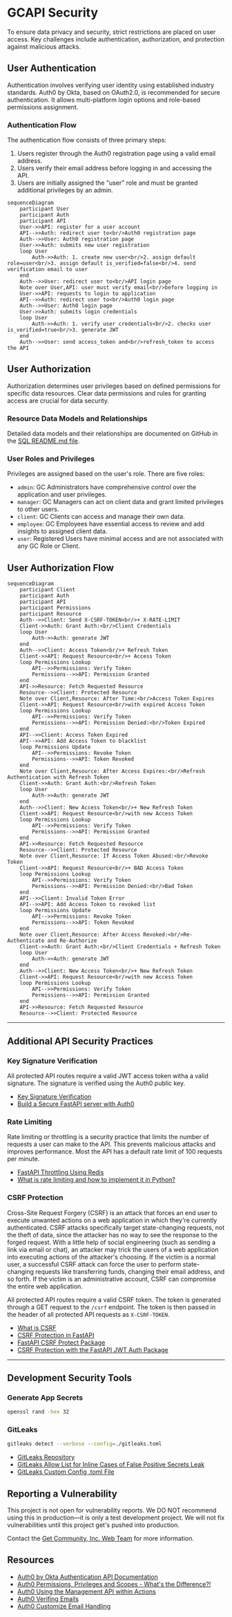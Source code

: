 # GCAPI Security

To ensure data privacy and security, strict restrictions are placed on user
access. Key challenges include authentication, authorization, and protection
against malicious attacks.

## User Authentication

Authentication involves verifying user identity using established industry
standards. Auth0 by Okta, based on OAuth2.0, is recommended for secure
authentication. It allows multi-platform login options and role-based
permissions assignment.

### Authentication Flow

The authentication flow consists of three primary steps:

1. Users register through the Auth0 registration page using a valid email
address.
2. Users verify their email address before logging in and accessing the API.
3. Users are initially assigned the "user" role and must be granted additional
privileges by an admin.

```mermaid
sequenceDiagram
    participant User
    participant Auth
    participant API
    User->>API: register for a user account
    API-->>Auth: redirect user to<br/>Auth0 registration page
    Auth-->>User: Auth0 registration page
    User->>Auth: submits new user registration
    loop User
        Auth->>Auth: 1. create new user<br/>2. assign default role=user<br/>3. assign default is_verified=false<br/>4. send verification email to user
    end
    Auth-->>User: redirect user to<br/>API login page
    Note over User,API: user must verify email<br/>before logging in
    User->>API: requests to login to application
    API-->>Auth: redirect user to<br/>Auth0 login page
    Auth-->>User: Auth0 login page
    User->>Auth: submits login credentials
    loop User
        Auth->>Auth: 1. verify user credentials<br/>2. checks user is_verified=true<br/>3. generate JWT
    end
    Auth-->>User: send access_token and<br/>refresh_token to access the API
```

## User Authorization

Authorization determines user privileges based on defined permissions for
specific data resources. Clear data permissions and rules for granting access
are crucial for data security.

### Resource Data Models and Relationships

Detailed data models and their relationships are documented on GitHub in the
[SQL README.md file](https://github.com/joeygrable94/GCAPI/blob/main/SQL.md).

### User Roles and Privileges

Privileges are assigned based on the user's role. There are five roles:

- `admin`: GC Administrators have comprehensive control over the application
  and user privileges.
- `manager`: GC Managers can act on client data and grant limited privileges to
  other users.
- `client`: GC Clients can access and manage their own data.
- `employee`: GC Employees have essential access to review and add insights to
  assigned client data.
- `user`: Registered Users have minimal access and are not associated with any
  GC Role or Client.

## User Authorization Flow

```mermaid
sequenceDiagram
    participant Client
    participant Auth
    participant API
    participant Permissions
    participant Resource
    Auth-->>Client: Send X-CSRF-TOKEN<br/>+ X-RATE-LIMIT
    Client->>Auth: Grant Auth:<br/>Client Credentials
    loop User
        Auth->>Auth: generate JWT
    end
    Auth-->>Client: Access Token<br/>+ Refresh Token
    Client->>API: Request Resource<br/>+ Access Token
    loop Permissions Lookup
        API-->>Permissions: Verify Token
        Permissions-->>API: Permission Granted
    end
    API->>Resource: Fetch Requested Resource
    Resource-->>Client: Protected Resource
    Note over Client,Resource: After Time:<br/>Access Token Expires
    Client->>API: Request Resource<br/>with expired Access Token
    loop Permissions Lookup
        API-->>Permissions: Verify Token
        Permissions-->>API: Permission Denied:<br/>Token Expired
    end
    API-->>Client: Access Token Expired
    API-->>API: Add Access Token to blacklist
    loop Permissions Update
        API-->>Permissions: Revoke Token
        Permissions-->>API: Token Revoked
    end
    Note over Client,Resource: After Access Expires:<br/>Refresh Authentication with Refresh Token
    Client->>Auth: Grant Auth:<br/>Refresh Token
    loop User
        Auth->>Auth: generate JWT
    end
    Auth-->>Client: New Access Token<br/>+ New Refresh Token
    Client->>API: Request Resource<br/>with new Access Token
    loop Permissions Lookup
        API-->>Permissions: Verify Token
        Permissions-->>API: Permission Granted
    end
    API->>Resource: Fetch Requested Resource
    Resource-->>Client: Protected Resource
    Note over Client,Resource: If Access Token Abused:<br/>Revoke Token
    Client->>API: Request Resource<br/>+ BAD Access Token
    loop Permissions Lookup
        API-->>Permissions: Verify Token
        Permissions-->>API: Permission Denied:<br/>Bad Token
    end
    API-->>Client: Invalid Token Error
    API-->>API: Add Access Token to revoked list
    loop Permissions Update
        API-->>Permissions: Revoke Token
        Permissions-->>API: Token Revoked
    end
    Note over Client,Resource: After Access Revoked:<br/>Re-Authenticate and Re-Authorize
    Client->>Auth: Grant Auth:<br/>Client Credentials + Refresh Token
    loop User
        Auth->>Auth: generate JWT
    end
    Auth-->>Client: New Access Token<br/>+ New Refresh Token
    Client->>API: Request Resource<br/>with new Access Token
    loop Permissions Lookup
        API-->>Permissions: Verify Token
        Permissions-->>API: Permission Granted
    end
    API->>Resource: Fetch Requested Resource
    Resource-->>Client: Protected Resource
```

----

## Additional API Security Practices

### Key Signature Verification

All protected API routes require a valid JWT access token witha a valid
signature. The signature is verified using the Auth0 public key.

- [Key Signature Verification](https://auth0.com/docs/quickstart/backend/python/01-authorization#validate-access-tokens)
- [Build a Secure FastAPI server with Auth0](https://auth0.com/blog/build-and-secure-fastapi-server-with-auth0/)

### Rate Limiting

Rate limiting or throttling is a security practice that limits the number of
requests a user can make to the API. This prevents malicious attacks and
improves performance. Most the API has a default rate limit of 100 requests
per minute.

- [FastAPI Throttling Using Redis](https://sayanc20002.medium.com/api-throttling-using-redis-and-fastapi-dockerized-98a50f9495c)
- [What is rate limiting and how to implement it in Python?](https://rino-dev.com/what-is-rate-limiting-and-how-to-implement-it-in-a-python-application)

### CSRF Protection

Cross-Site Request Forgery (CSRF) is an attack that forces an end user to
execute unwanted actions on a web application in which they're currently
authenticated. CSRF attacks specifically target state-changing requests, not
the theft of data, since the attacker has no way to see the response to the
forged request. With a little help of social engineering (such as sending a
link via email or chat), an attacker may trick the users of a web application
into executing actions of the attacker's choosing. If the victim is a normal
user, a successful CSRF attack can force the user to perform state-changing
requests like transferring funds, changing their email address, and so forth.
If the victim is an administrative account, CSRF can compromise the entire web
application.

All protected API routes require a valid CSRF token. The token is generated
through a GET request to the `/csrf` endpoint. The token is then passed in the
header of all protected API requests as `X-CSRF-TOKEN`.

- [What is CSRF](https://www.synopsys.com/glossary/what-is-csrf.html#:~:text=A%20CSRF%20token%20is%20a,make%20it%20difficult%20to%20guess.)
- [CSRF Protection in FastAPI](https://www.stackhawk.com/blog/csrf-protection-in-fastapi/)
- [FastAPI CSRF Protect Package](https://pypi.org/project/fastapi-csrf-protect/)
- [CSRF Protection with the FastAPI JWT Auth Package](https://indominusbyte.github.io/fastapi-jwt-auth/configuration/csrf/)

----

## Development Security Tools

### Generate App Secrets

```bash
openssl rand -hex 32
```

### GitLeaks

```bash
gitleaks detect --verbose --config=./gitleaks.toml
```

- [GitLeaks Repository](https://github.com/zricethezav/gitleaks)
- [GitLeaks Allow List for Inline Cases of False Positive Secrets Leak](https://github.com/zricethezav/gitleaks/issues/579)
- [GitLeaks Custom Config .toml File](https://github.com/zricethezav/gitleaks/issues/787)

## Reporting a Vulnerability

This project is not open for vulnerability reports. We DO NOT recommend using
this in production—it is only a test development project. We will not fix
vulnerabilities until this project get's pushed into production.

Contact the [Get Community, Inc. Web Team](mailto:joey@getcommunity.com)
for more information.

## Resources

- [Auth0 by Okta Authentication API Documentation](https://auth0.com/docs/api/authentication)
- [Auth0 Permissions, Privileges and Scopes - What's the Difference?!](https://youtu.be/vULfBEn8N7E?si=WKJH4tOtz3d1Eu0f)
- [Auth0 Using the Management API within Actions](https://community.auth0.com/t/how-can-i-use-the-management-api-in-actions/64947)
- [Auth0 Verifing Emails](https://auth0.com/docs/manage-users/user-accounts/verify-emails)
- [Auth0 Customize Email Handling](https://auth0.com/docs/customize/email/manage-email-flow)
